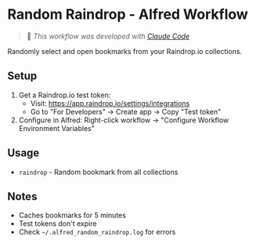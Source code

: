 # Random Raindrop - Alfred Workflow

> 🤖 *This workflow was developed with [Claude Code](https://claude.ai/code)*

Randomly select and open bookmarks from your Raindrop.io collections.

## Setup

1. Get a Raindrop.io test token:
   - Visit: https://app.raindrop.io/settings/integrations  
   - Go to "For Developers" → Create app → Copy "Test token"
2. Configure in Alfred: Right-click workflow → "Configure Workflow Environment Variables"

## Usage

- `raindrop` - Random bookmark from all collections

## Notes

- Caches bookmarks for 5 minutes
- Test tokens don't expire
- Check `~/.alfred_random_raindrop.log` for errors

